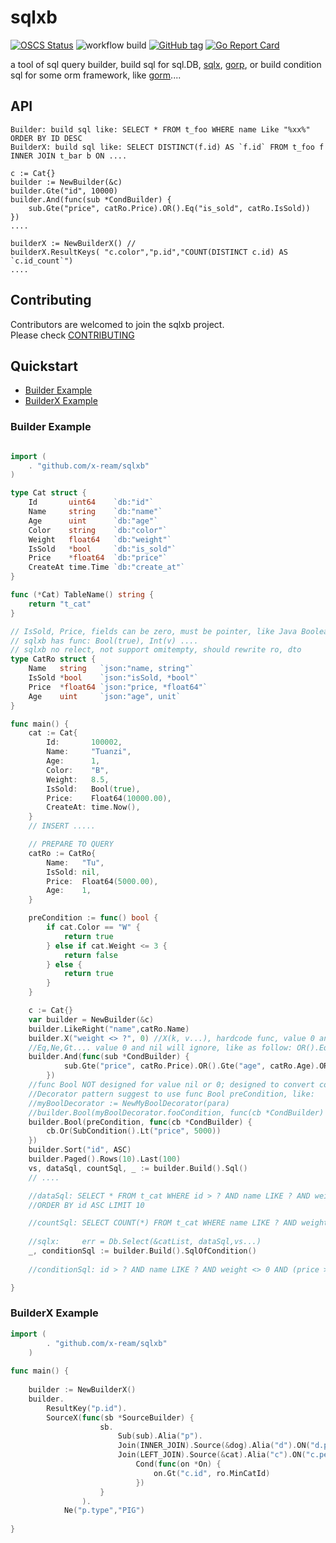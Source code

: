 # sqlxb  
[![OSCS Status](https://www.oscs1024.com/platform/badge/x-ream/sqlxb.svg?size=small)](https://www.oscs1024.com/project/x-ream/sqlxb?ref=badge_small)
![workflow build](https://github.com/x-ream/sqlxb/actions/workflows/go.yml/badge.svg)
[![GitHub tag](https://img.shields.io/github/tag/x-ream/sqlxb.svg?style=flat)](https://github.com/x-ream/sqlxb/tags)
[![Go Report Card](https://goreportcard.com/badge/github.com/x-ream/sqlxb)](https://goreportcard.com/report/github.com/x-ream/sqlxb)

a tool of sql query builder, build sql for sql.DB, [sqlx](https://github.com/jmoiron/sqlx/), [gorp](https://github.com/go-gorp/gorp),
or build condition sql for some orm framework, like [gorm](https://github.com/go-gorm/gorm)....

## API
    Builder: build sql like: SELECT * FROM t_foo WHERE name Like "%xx%" ORDER BY ID DESC
    BuilderX: build sql like: SELECT DISTINCT(f.id) AS `f.id` FROM t_foo f INNER JOIN t_bar b ON ....
    
    c := Cat{}
	builder := NewBuilder(&c)
    builder.Gte("id", 10000)
    builder.And(func(sub *CondBuilder) {
		sub.Gte("price", catRo.Price).OR().Eq("is_sold", catRo.IsSold))
    })    
    ....
    
    builderX := NewBuilderX() //
    builderX.ResultKeys( "c.color","p.id","COUNT(DISTINCT c.id) AS `c.id_count`")
    ....

## Contributing

Contributors are welcomed to join the sqlxb project. <br>
Please check [CONTRIBUTING](./CONTRIBUTING.md)

## Quickstart

* [Builder Example](#builder-example)
* [BuilderX Example](#builderx-example)


### Builder Example

```Go

import (
    . "github.com/x-ream/sqlxb"
)

type Cat struct {
	Id       uint64    `db:"id"`
	Name     string    `db:"name"`
	Age      uint      `db:"age"`
	Color    string    `db:"color"`
	Weight   float64   `db:"weight"`
	IsSold   *bool     `db:"is_sold"`
	Price    *float64  `db:"price"`
	CreateAt time.Time `db:"create_at"`
}

func (*Cat) TableName() string {
	return "t_cat"
}

// IsSold, Price, fields can be zero, must be pointer, like Java Boolean....
// sqlxb has func: Bool(true), Int(v) ....
// sqlxb no relect, not support omitempty, should rewrite ro, dto
type CatRo struct {
	Name   string   `json:"name, string"`
	IsSold *bool    `json:"isSold, *bool"`
	Price  *float64 `json:"price, *float64"`
	Age    uint     `json:"age", unit`
}

func main() {
	cat := Cat{
		Id:       100002,
		Name:     "Tuanzi",
		Age:      1,
		Color:    "B",
		Weight:   8.5,
		IsSold:   Bool(true),
		Price:    Float64(10000.00),
		CreateAt: time.Now(),
	}
    // INSERT .....

    // PREPARE TO QUERY
	catRo := CatRo{
		Name:	"Tu",
		IsSold: nil,
		Price:  Float64(5000.00),
		Age:    1,
	}

	preCondition := func() bool {
		if cat.Color == "W" {
			return true
		} else if cat.Weight <= 3 {
			return false
		} else {
			return true
		}
	}

	c := Cat{}
	var builder = NewBuilder(&c)
	builder.LikeRight("name",catRo.Name)
	builder.X("weight <> ?", 0) //X(k, v...), hardcode func, value 0 and nil will NOT ignore
    //Eq,Ne,Gt.... value 0 and nil will ignore, like as follow: OR().Eq("is_sold", catRo.IsSold)
	builder.And(func(sub *CondBuilder) {
            sub.Gte("price", catRo.Price).OR().Gte("age", catRo.Age).OR().Eq("is_sold", catRo.IsSold))
	    })
    //func Bool NOT designed for value nil or 0; designed to convert complex logic to bool
    //Decorator pattern suggest to use func Bool preCondition, like:
    //myBoolDecorator := NewMyBoolDecorator(para)
    //builder.Bool(myBoolDecorator.fooCondition, func(cb *CondBuilder) {
	builder.Bool(preCondition, func(cb *CondBuilder) {
		cb.Or(SubCondition().Lt("price", 5000))
	})
	builder.Sort("id", ASC)
	builder.Paged().Rows(10).Last(100)
	vs, dataSql, countSql, _ := builder.Build().Sql()
    // ....

    //dataSql: SELECT * FROM t_cat WHERE id > ? AND name LIKE ? AND weight <> 0 AND (price >= ? OR age >= ?) OR (price < ?)
    //ORDER BY id ASC LIMIT 10

    //countSql: SELECT COUNT(*) FROM t_cat WHERE name LIKE ? AND weight <> 0 AND (price >= ? OR age >= ?) OR (price < ?)
    
    //sqlx: 	err = Db.Select(&catList, dataSql,vs...)
	_, conditionSql := builder.Build().SqlOfCondition()
    
    //conditionSql: id > ? AND name LIKE ? AND weight <> 0 AND (price >= ? OR age >= ?) OR (price < ?)

}
```


### BuilderX Example

```Go
import (
        . "github.com/x-ream/sqlxb"
    )
    
func main() {
	
    builder := NewBuilderX()
	builder.
		ResultKey("p.id").
		SourceX(func(sb *SourceBuilder) {
                    sb.
                        Sub(sub).Alia("p").
                        Join(INNER_JOIN).Source(&dog).Alia("d").ON("d.pet_id = p.id").
                        Join(LEFT_JOIN).Source(&cat).Alia("c").ON("c.pet_id = p.id").
                            Cond(func(on *On) {
                                on.Gt("c.id", ro.MinCatId)
                            })
		            }
				).
	        Ne("p.type","PIG")
    
}


```
